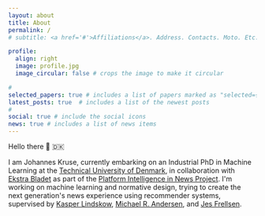 ```yaml
---
layout: about
title: About
permalink: /
# subtitle: <a href='#'>Affiliations</a>. Address. Contacts. Moto. Etc.

profile:
  align: right
  image: profile.jpg
  image_circular: false # crops the image to make it circular

# 
selected_papers: true # includes a list of papers marked as "selected={true}"announcements
latest_posts: true  # includes a list of the newest posts
# 
social: true # include the social icons
news: true # includes a list of news items
---
```


<!-- 
TODO: 
- Add my news 
- Make About/Home
-->

Hello there 👋 🇩🇰 

I am Johannes Kruse, currently embarking on an Industrial PhD in Machine Learning at the [Technical University of Denmark](https://www.dtu.dk/english/), in collaboration with [Ekstra Bladet](https://ekstrabladet.dk/) as part of the [Platform Intelligence in News Project](https://www.cbs.dk/en/research/cbs-research-projects/research-projects-overview/e3092958-c64c-46f8-94db-36c92bd0b5ed). 
I'm working on machine learning and normative design, trying to create the next generation's news experience using recommender systems, supervised by 
[Kasper Lindskow](https://www.linkedin.com/in/kasper-lindskow-6bb2089/?originalSubdomain=dk), 
[Michael R. Andersen](https://scholar.google.dk/citations?user=cOrfSmIAAAAJ&hl=en), and 
[Jes Frellsen](https://frellsen.org/).
